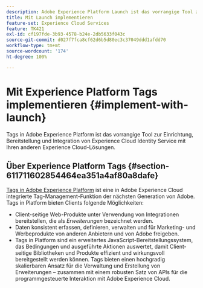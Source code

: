 ```yaml
---
description: Adobe Experience Platform Launch ist das vorrangige Tool zur Einrichtung, Bereitstellung und Integration des Experience Cloud Identity Services in Ihre anderen Experience Cloud-Lösungen.
title: Mit Launch implementieren
feature-set: Experience Cloud Services
feature: TK421
exl-id: cf197fde-3b93-4578-b24e-2db5633f043c
source-git-commit: d027f7fca8cf62d6b5d80ec3c37049ddd1afdd70
workflow-type: tm+mt
source-wordcount: '174'
ht-degree: 100%

---
```


# Mit Experience Platform Tags implementieren {#implement-with-launch}

Tags in Adobe Experience Platform ist das vorrangige Tool zur Einrichtung, Bereitstellung und Integration von Experience Cloud Identity Service mit Ihren anderen Experience Cloud-Lösungen.

## Über Experience Platform Tags {#section-611711602854464ea351a4af80a8dafe}

[Tags in Adobe Experience Platform](https://experienceleague.adobe.com/docs/experience-platform/tags/home.html?lang=de) ist eine in Adobe Experience Cloud integrierte Tag-Management-Funktion der nächsten Generation von Adobe. Tags in Platform bieten Clients folgende Möglichkeiten:

* Client-seitige Web-Produkte unter Verwendung von Integrationen bereitstellen, die als _Erweiterungen_ bezeichnet werden.
* Daten konsistent erfassen, definieren, verwalten und für Marketing- und Werbeprodukte von anderen Anbietern und von Adobe freigeben.
* Tags in Platform sind ein erweitertes JavaScript-Bereitstellungssystem, das Bedingungen und ausgeführte Aktionen auswertet, damit Client-seitige Bibliotheken und Produkte effizient und wirkungsvoll bereitgestellt werden können. Tags bieten einen hochgradig skalierbaren Ansatz für die Verwaltung und Erstellung von Erweiterungen – zusammen mit einem robusten Satz von APIs für die programmgesteuerte Interaktion mit Adobe Experience Cloud.
